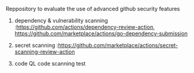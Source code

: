 Reppository to evaluate the use of advanced github security features

1. dependency & vulnerability scanning :https://github.com/actions/dependency-review-action, https://github.com/marketplace/actions/go-dependency-submission


2. secret scanning :https://github.com/marketplace/actions/secret-scanning-review-action
3. code QL code scanning test